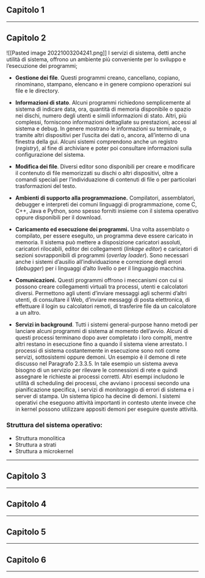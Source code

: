 ## Capitolo 1

-------------
## Capitolo 2
![[Pasted image 20221003204241.png]]
I servizi di sistema, detti anche utilità di sistema, offrono un ambiente più conveniente per lo sviluppo e l’esecuzione dei programmi;

- **Gestione dei file**. Questi programmi creano, cancellano, copiano, rinominano, stampano, elencano e in genere compiono operazioni sui file e le directory.

- **Informazioni di stato**. Alcuni programmi richiedono semplicemente al sistema di indicare data, ora, quantità di memoria disponibile o spazio nei dischi, numero degli utenti e simili informazioni di stato. Altri, più complessi, forniscono informazioni dettagliate su prestazioni, accessi al sistema e debug. In genere mostrano le informazioni su terminale, o tramite altri dispositivi per l’uscita dei dati o, ancora, all’interno di una finestra della gui. Alcuni sistemi comprendono anche un registro (_registry_), al fine di archiviare e poter poi consultare informazioni sulla configurazione del sistema.

- **Modifica dei file**. Diversi editor sono disponibili per creare e modificare il contenuto di file memorizzati su dischi o altri dispositivi, oltre a comandi speciali per l’individuazione di contenuti di file o per particolari trasformazioni del testo.

- **Ambienti di supporto alla programmazione.** Compilatori, assemblatori, debugger e interpreti dei comuni linguaggi di programmazione, come C, C++, Java e Python, sono spesso forniti insieme con il sistema operativo oppure disponibili per il download.

- **Caricamento ed esecuzione dei programmi.** Una volta assemblato o compilato, per essere eseguito, un programma deve essere caricato in memoria. Il sistema può mettere a disposizione caricatori assoluti, caricatori rilocabili, editor dei collegamenti (_linkage editor_) e caricatori di sezioni sovrapponibili di programmi (_overlay loader_). Sono necessari anche i sistemi d’ausilio all’individuazione e correzione degli errori (_debugger_) per i linguaggi d’alto livello o per il linguaggio macchina.

- **Comunicazioni.** Questi programmi offrono i meccanismi con cui si possono creare collegamenti virtuali tra processi, utenti e calcolatori diversi. Permettono agli utenti d’inviare messaggi agli schermi d’altri utenti, di consultare il Web, d’inviare messaggi di posta elettronica, di effettuare il login su calcolatori remoti, di trasferire file da un calcolatore a un altro.

- **Servizi in background**. Tutti i sistemi general-purpose hanno metodi per lanciare alcuni programmi di sistema al momento dell’avvio. Alcuni di questi processi terminano dopo aver completato i loro compiti, mentre altri restano in esecuzione fino a quando il sistema viene arrestato. I processi di sistema costantemente in esecuzione sono noti come servizi, sottosistemi oppure demoni. Un esempio è il demone di rete discusso nel Paragrafo 2.3.3.5. In tale esempio un sistema aveva bisogno di un servizio per rilevare le connessioni di rete e quindi assegnare le richieste ai processi corretti. Altri esempi includono le utilità di scheduling dei processi, che avviano i processi secondo una pianificazione specifica, i servizi di monitoraggio di errori di sistema e i server di stampa. Un sistema tipico ha decine di demoni. I sistemi operativi che eseguono attività importanti in contesto utente invece che in kernel possono utilizzare appositi demoni per eseguire queste attività.

### Struttura del sistema operativo:
- Struttura monolitica
- Struttura a strati
- Struttura a microkernel

-------------------------

## Capitolo 3
----------------------
## Capitolo 4
--------------------------
## Capitolo 5
------------------------------------
## Capitolo 6
-------------------------

